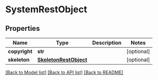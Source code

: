 # SystemRestObject

## Properties
Name | Type | Description | Notes
------------ | ------------- | ------------- | -------------
**copyright** | **str** |  | [optional] 
**skeleton** | [**SkeletonRestObject**](SkeletonRestObject.md) |  | [optional] 

[[Back to Model list]](../README.md#documentation-for-models) [[Back to API list]](../README.md#documentation-for-api-endpoints) [[Back to README]](../README.md)

